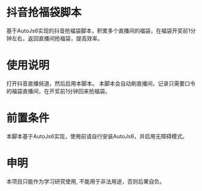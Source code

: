 # 抖音抢福袋脚本
基于AutoJs6实现的抖音抢福袋脚本，积累多个直播间的福袋，在福袋开奖前1分钟左右，返回直播间抢福袋，提高效率。

# 使用说明
打开抖音直播频道，然后启用本脚本。
本脚本会自动刷直播间，记录只需要口令的福袋直播间，在开奖前1分钟回来抢福袋。

# 前置条件
本脚本基于AutoJs6实现，使用前请自行安装AutoJs6，并启用无障碍模式。

# 申明
本项目只能作为学习研究使用, 不能用于非法用途，否则后果自负。

